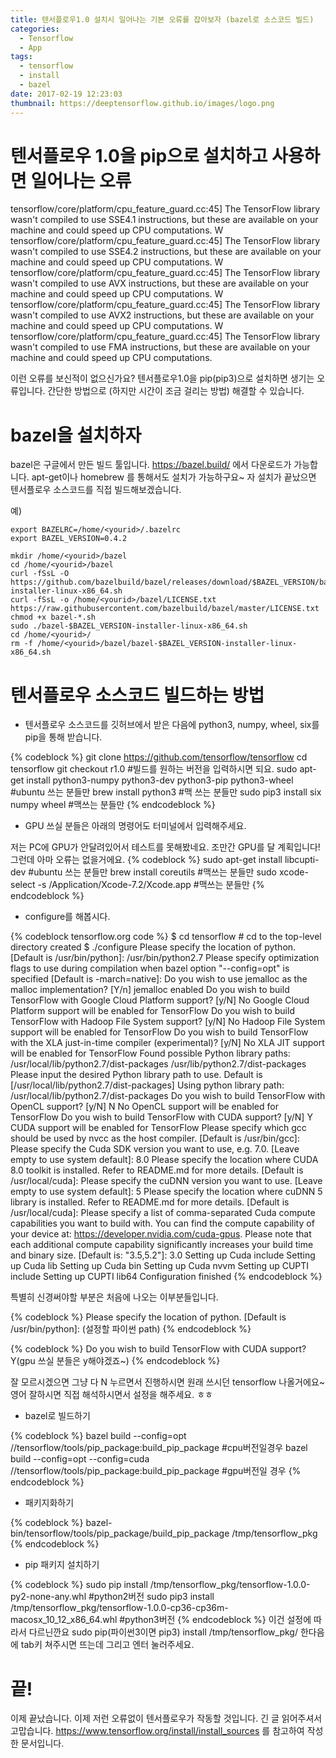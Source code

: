 ```yaml
---
title: 텐서플로우1.0 설치시 일어나는 기본 오류를 잡아보자 (bazel로 소스코드 빌드)
categories:
  - Tensorflow
  - App
tags:
  - tensorflow
  - install
  - bazel
date: 2017-02-19 12:23:03
thumbnail: https://deeptensorflow.github.io/images/logo.png
---
```

# 텐서플로우 1.0을 pip으로 설치하고 사용하면 일어나는 오류

tensorflow/core/platform/cpu_feature_guard.cc:45] The TensorFlow library wasn't compiled to use SSE4.1 instructions, but these are available on your machine and could speed up CPU computations.
W tensorflow/core/platform/cpu_feature_guard.cc:45] The TensorFlow library wasn't compiled to use SSE4.2 instructions, but these are available on your machine and could speed up CPU computations.
W tensorflow/core/platform/cpu_feature_guard.cc:45] The TensorFlow library wasn't compiled to use AVX instructions, but these are available on your machine and could speed up CPU computations.
W tensorflow/core/platform/cpu_feature_guard.cc:45] The TensorFlow library wasn't compiled to use AVX2 instructions, but these are available on your machine and could speed up CPU computations.
W tensorflow/core/platform/cpu_feature_guard.cc:45] The TensorFlow library wasn't compiled to use FMA instructions, but these are available on your machine and could speed up CPU computations.

이런 오류를 보신적이 없으신가요?
텐서플로우1.0을 pip(pip3)으로 설치하면 생기는 오류입니다.
간단한 방법으로 (하지만 시간이 조금 걸리는 방법) 해결할 수 있습니다.

# bazel을 설치하자

bazel은 구글에서 만든 빌드 툴입니다.
https://bazel.build/ 에서 다운로드가 가능합니다.
apt-get이나 homebrew 를 통해서도 설치가 가능하구요~
자 설치가 끝났으면 텐서플로우 소스코드를 직접 빌드해보겠습니다.

예)

```
export BAZELRC=/home/<yourid>/.bazelrc
export BAZEL_VERSION=0.4.2

mkdir /home/<yourid>/bazel
cd /home/<yourid>/bazel
curl -fSsL -O https://github.com/bazelbuild/bazel/releases/download/$BAZEL_VERSION/bazel-$BAZEL_VERSION-installer-linux-x86_64.sh
curl -fSsL -o /home/<yourid>/bazel/LICENSE.txt https://raw.githubusercontent.com/bazelbuild/bazel/master/LICENSE.txt
chmod +x bazel-*.sh
sudo ./bazel-$BAZEL_VERSION-installer-linux-x86_64.sh
cd /home/<yourid>/
rm -f /home/<yourid>/bazel/bazel-$BAZEL_VERSION-installer-linux-x86_64.sh
```


# 텐서플로우 소스코드 빌드하는 방법

- 텐서플로우 소스코드를 깃허브에서 받은 다음에 python3, numpy,  wheel, six를 pip을 통해 받습니다.

{% codeblock %}
git clone https://github.com/tensorflow/tensorflow
cd tensorflow
git checkout r1.0 #빌드를 원하는 버전을 입력하시면 되요.
sudo apt-get install python3-numpy python3-dev python3-pip python3-wheel #ubuntu 쓰는 분들만
brew install python3 #맥 쓰는 분들만
sudo pip3 install six numpy wheel #맥쓰는 분들만
{% endcodeblock %}

- GPU 쓰실 분들은 아래의 명령어도 터미널에서 입력해주세요.

저는 PC에 GPU가 안달려있어서 테스트를 못해봤네요.
조만간 GPU를 달 계획입니다!
그런데 아마 오류는 없을거에요.
{% codeblock %}
sudo apt-get install libcupti-dev #ubuntu 쓰는 분들만
brew install coreutils #맥쓰는 분들만
sudo xcode-select -s /Application/Xcode-7.2/Xcode.app #맥쓰는 분들만
{% endcodeblock %}

- configure를 해봅시다.

{% codeblock tensorflow.org code %}
$ cd tensorflow  # cd to the top-level directory created
$ ./configure
Please specify the location of python. [Default is /usr/bin/python]: /usr/bin/python2.7
Please specify optimization flags to use during compilation when bazel option "--config=opt" is specified [Default is -march=native]:
Do you wish to use jemalloc as the malloc implementation? [Y/n]
jemalloc enabled
Do you wish to build TensorFlow with Google Cloud Platform support? [y/N]
No Google Cloud Platform support will be enabled for TensorFlow
Do you wish to build TensorFlow with Hadoop File System support? [y/N]
No Hadoop File System support will be enabled for TensorFlow
Do you wish to build TensorFlow with the XLA just-in-time compiler (experimental)? [y/N]
No XLA JIT support will be enabled for TensorFlow
Found possible Python library paths:
  /usr/local/lib/python2.7/dist-packages
  /usr/lib/python2.7/dist-packages
Please input the desired Python library path to use.  Default is [/usr/local/lib/python2.7/dist-packages]
Using python library path: /usr/local/lib/python2.7/dist-packages
Do you wish to build TensorFlow with OpenCL support? [y/N] N
No OpenCL support will be enabled for TensorFlow
Do you wish to build TensorFlow with CUDA support? [y/N] Y
CUDA support will be enabled for TensorFlow
Please specify which gcc should be used by nvcc as the host compiler. [Default is /usr/bin/gcc]:
Please specify the Cuda SDK version you want to use, e.g. 7.0. [Leave empty to use system default]: 8.0
Please specify the location where CUDA 8.0 toolkit is installed. Refer to README.md for more details. [Default is /usr/local/cuda]:
Please specify the cuDNN version you want to use. [Leave empty to use system default]: 5
Please specify the location where cuDNN 5 library is installed. Refer to README.md for more details. [Default is /usr/local/cuda]:
Please specify a list of comma-separated Cuda compute capabilities you want to build with.
You can find the compute capability of your device at: https://developer.nvidia.com/cuda-gpus.
Please note that each additional compute capability significantly increases your build time and binary size.
[Default is: "3.5,5.2"]: 3.0
Setting up Cuda include
Setting up Cuda lib
Setting up Cuda bin
Setting up Cuda nvvm
Setting up CUPTI include
Setting up CUPTI lib64
Configuration finished
{% endcodeblock %}

특별히 신경써야할 부분은 처음에 나오는 이부분들입니다.

{% codeblock %}
Please specify the location of python. [Default is /usr/bin/python]: (설정할 파이썬 path)
{% endcodeblock %}

{% codeblock %}
Do you wish to build TensorFlow with CUDA support? Y(gpu 쓰실 분들은 y해야겠죠~)
{% endcodeblock %}

잘 모르시겠으면 그냥 다 N 누르면서 진행하시면 원래 쓰시던 tensorflow 나올거에요~
영어 잘하시면 직접 해석하시면서 설정을 해주세요. ㅎㅎ

- bazel로 빌드하기

{% codeblock %}
bazel build --config=opt //tensorflow/tools/pip_package:build_pip_package #cpu버전일경우
bazel build --config=opt --config=cuda //tensorflow/tools/pip_package:build_pip_package  #gpu버전일 경우
{% endcodeblock %}

- 패키지화하기

{% codeblock %}
bazel-bin/tensorflow/tools/pip_package/build_pip_package /tmp/tensorflow_pkg
{% endcodeblock %}

- pip 패키지 설치하기

{% codeblock %}
sudo pip install /tmp/tensorflow_pkg/tensorflow-1.0.0-py2-none-any.whl #python2버전
sudo pip3 install /tmp/tensorflow_pkg/tensorflow-1.0.0-cp36-cp36m-macosx_10_12_x86_64.whl #python3버전
{% endcodeblock %}
이건 설정에 따라서 다르닌깐요
sudo pip(파이썬3이면 pip3) install /tmp/tensorflow_pkg/ 한다음에 tab키 쳐주시면 뜨는데 그리고 엔터 눌러주세요.

# 끝!
이제 끝났습니다.
이제 저런 오류없이 텐서플로우가 작동할 것입니다.
긴 글 읽어주셔서 고맙습니다.
https://www.tensorflow.org/install/install_sources 를 참고하여 작성한 문서입니다.
